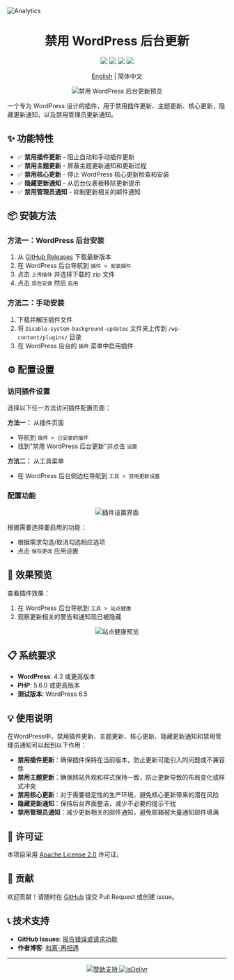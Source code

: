 ![Analytics](https://repobeats.axiom.co/api/embed/6a1bda6001e15a56c42f79bbd141a669e57f31a1.svg "Repobeats analytics image")

<h1 align="center">禁用 WordPress 后台更新</h1>

<p align="center">
    <img src="https://img.shields.io/badge/PHP-%3E8.0-777BB4?style=flat-square&logo=php&logoColor=white">
    <img src="https://img.shields.io/badge/WordPress-v6.5%20tested-21759B?style=flat-square&logo=wordpress">
    <img src="https://img.shields.io/github/license/weiyuhl/Disable-system-background-updates?style=flat-square">
    <img src="https://img.shields.io/github/v/release/weiyuhl/Disable-system-background-updates?style=flat-square">
</p>

<p align="center">
    <a href="./README.md">English</a> | 简体中文
</p>

<p align="center">
    <img src="https://cdn.jsdelivr.net/gh/hekailiu-2512/Disable-updates/Disable-updates-2.png" alt="禁用 WordPress 后台更新预览" />
</p>

一个专为 WordPress 设计的插件，用于禁用插件更新、主题更新、核心更新，隐藏更新通知，以及禁用管理员更新通知。

## ✨ 功能特性

* ✅ **禁用插件更新** - 阻止自动和手动插件更新
* ✅ **禁用主题更新** - 屏蔽主题更新通知和更新过程
* ✅ **禁用核心更新** - 停止 WordPress 核心更新检查和安装
* ✅ **隐藏更新通知** - 从后台仪表板移除更新提示
* ✅ **禁用管理员通知** - 抑制更新相关的邮件通知

## 📦 安装方法

### 方法一：WordPress 后台安装
1. 从 [GitHub Releases](https://github.com/weiyuhl/Disable-system-background-updates/releases) 下载最新版本
2. 在 WordPress 后台导航到 `插件 > 安装插件`
3. 点击 `上传插件` 并选择下载的 zip 文件
4. 点击 `现在安装` 然后 `启用`

### 方法二：手动安装
1. 下载并解压插件文件
2. 将 `Disable-system-background-updates` 文件夹上传到 `/wp-content/plugins/` 目录
3. 在 WordPress 后台的 `插件` 菜单中启用插件

## ⚙️ 配置设置

### 访问插件设置

选择以下任一方法访问插件配置页面：

**方法一：** 从插件页面
- 导航到 `插件 > 已安装的插件`
- 找到"禁用 WordPress 后台更新"并点击 `设置`

**方法二：** 从工具菜单
- 在 WordPress 后台侧边栏导航到 `工具 > 禁用更新设置`

### 配置功能

<p align="center">
    <img src="https://cdn.jsdelivr.net/gh/hekailiu-2512/Disable-updates/Disable-updates-1.jpg" alt="插件设置界面" />
</p>

根据需要选择要启用的功能：
- 根据需求勾选/取消勾选相应选项
- 点击 `保存更改` 应用设置

## 🎯 效果预览

查看插件效果：

1. 在 WordPress 后台导航到 `工具 > 站点健康`
2. 观察更新相关的警告和通知现已被隐藏

<p align="center">
    <img src="https://cdn.jsdelivr.net/gh/hekailiu-2512/Disable-updates/Disable-updates-2.png" alt="站点健康预览" />
</p>

## 📋 系统要求

- **WordPress**: 4.2 或更高版本
- **PHP**: 5.6.0 或更高版本
- **测试版本**: WordPress 6.5

## 💡 使用说明

在WordPress中，禁用插件更新、主题更新、核心更新、隐藏更新通知和禁用管理员通知可以起到以下作用：

- **禁用插件更新**：确保插件保持在当前版本，防止更新可能引入的问题或不兼容性
- **禁用主题更新**：确保网站外观和样式保持一致，防止更新导致的布局变化或样式冲突
- **禁用核心更新**：对于需要稳定性的生产环境，避免核心更新带来的潜在风险
- **隐藏更新通知**：保持后台界面整洁，减少不必要的提示干扰
- **禁用管理员通知**：减少更新相关的邮件通知，避免邮箱被大量通知邮件填满

## 📄 许可证

本项目采用 [Apache License 2.0](LICENSE) 许可证。

## 🤝 贡献

欢迎贡献！请随时在 [GitHub](https://github.com/weiyuhl/Disable-system-background-updates) 提交 Pull Request 或创建 issue。

## 📞 技术支持

- **GitHub Issues**: [报告错误或请求功能](https://github.com/weiyuhl/Disable-system-background-updates/issues)
- **作者博客**: [和离-再相遇](https://heliq.cn)

---

<p align="center">
    <a href="https://afdian.net/a/heli2512" target="_blank">
        <img src="https://img.shields.io/badge/赞助支持-爱发电-yellow?style=flat-square" alt="赞助支持">
    </a>
    <a href="https://www.jsdelivr.com/package/gh/hekailiu-2512/Disable-system-background-updates">
        <img src="https://data.jsdelivr.com/v1/package/gh/hekailiu-2512/Disable-system-background-updates/badge" alt="jsDelivr">
    </a>
</p>